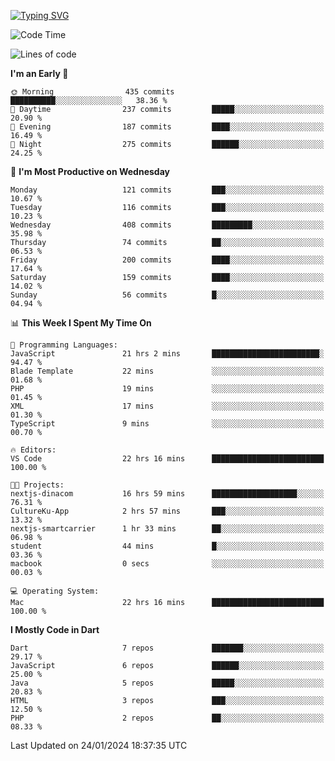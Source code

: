 
<a href="https://git.io/typing-svg"><img src="https://readme-typing-svg.demolab.com?font=Source+Code+Pro&pause=1000&random=false&width=435&lines=Hey+%F0%9F%A5%B6+iam+Yasa+Kafi+Razzan" alt="Typing SVG" /></a>
<!--START_SECTION:waka-->
![Code Time](http://img.shields.io/badge/Code%20Time-183%20hrs%2056%20mins-blue)

![Lines of code](https://img.shields.io/badge/From%20Hello%20World%20I%27ve%20Written-446.6%20thousand%20lines%20of%20code-blue)

**I'm an Early 🐤** 

```text
🌞 Morning                435 commits         ██████████░░░░░░░░░░░░░░░   38.36 % 
🌆 Daytime                237 commits         █████░░░░░░░░░░░░░░░░░░░░   20.90 % 
🌃 Evening                187 commits         ████░░░░░░░░░░░░░░░░░░░░░   16.49 % 
🌙 Night                  275 commits         ██████░░░░░░░░░░░░░░░░░░░   24.25 % 
```
📅 **I'm Most Productive on Wednesday** 

```text
Monday                   121 commits         ███░░░░░░░░░░░░░░░░░░░░░░   10.67 % 
Tuesday                  116 commits         ███░░░░░░░░░░░░░░░░░░░░░░   10.23 % 
Wednesday                408 commits         █████████░░░░░░░░░░░░░░░░   35.98 % 
Thursday                 74 commits          ██░░░░░░░░░░░░░░░░░░░░░░░   06.53 % 
Friday                   200 commits         ████░░░░░░░░░░░░░░░░░░░░░   17.64 % 
Saturday                 159 commits         ████░░░░░░░░░░░░░░░░░░░░░   14.02 % 
Sunday                   56 commits          █░░░░░░░░░░░░░░░░░░░░░░░░   04.94 % 
```


📊 **This Week I Spent My Time On** 

```text
💬 Programming Languages: 
JavaScript               21 hrs 2 mins       ████████████████████████░   94.47 % 
Blade Template           22 mins             ░░░░░░░░░░░░░░░░░░░░░░░░░   01.68 % 
PHP                      19 mins             ░░░░░░░░░░░░░░░░░░░░░░░░░   01.45 % 
XML                      17 mins             ░░░░░░░░░░░░░░░░░░░░░░░░░   01.30 % 
TypeScript               9 mins              ░░░░░░░░░░░░░░░░░░░░░░░░░   00.70 % 

🔥 Editors: 
VS Code                  22 hrs 16 mins      █████████████████████████   100.00 % 

🐱‍💻 Projects: 
nextjs-dinacom           16 hrs 59 mins      ███████████████████░░░░░░   76.31 % 
CultureKu-App            2 hrs 57 mins       ███░░░░░░░░░░░░░░░░░░░░░░   13.32 % 
nextjs-smartcarrier      1 hr 33 mins        ██░░░░░░░░░░░░░░░░░░░░░░░   06.98 % 
student                  44 mins             █░░░░░░░░░░░░░░░░░░░░░░░░   03.36 % 
macbook                  0 secs              ░░░░░░░░░░░░░░░░░░░░░░░░░   00.03 % 

💻 Operating System: 
Mac                      22 hrs 16 mins      █████████████████████████   100.00 % 
```

**I Mostly Code in Dart** 

```text
Dart                     7 repos             ███████░░░░░░░░░░░░░░░░░░   29.17 % 
JavaScript               6 repos             ██████░░░░░░░░░░░░░░░░░░░   25.00 % 
Java                     5 repos             █████░░░░░░░░░░░░░░░░░░░░   20.83 % 
HTML                     3 repos             ███░░░░░░░░░░░░░░░░░░░░░░   12.50 % 
PHP                      2 repos             ██░░░░░░░░░░░░░░░░░░░░░░░   08.33 % 
```




 Last Updated on 24/01/2024 18:37:35 UTC
<!--END_SECTION:waka-->
